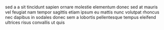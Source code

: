 sed a a sit tincidunt sapien ornare molestie elementum donec sed at mauris vel
feugiat nam tempor sagittis etiam ipsum eu mattis nunc volutpat rhoncus nec
dapibus in sodales donec sem a lobortis pellentesque tempus eleifend ultrices
risus convallis ut quis